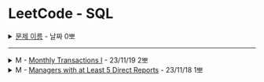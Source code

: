# LeetCode - SQL


<details>
<summary><a href="">문제 이름</a> - 날짜 0뽀</summary>
<div markdown="1">
<ul>
<li><a href="https://leetcode.com/studyplan/top-sql-50/">- [문제 링크]()</a></li>
<li>- 문제 핵심</li>
<li>- 새로 알게된 것</li>
<li>- 궁금한 / 보충이 필요한 부분</li>
<li>- 하고 싶은 말</li>
<li><a href="">- [노션 링크]()</a></li>
</ul>
</div>
</details>

-----


<details>
<summary>M - <a href="1193_MonthlyTransactionsI.sql">Monthly Transactions I</a> - 23/11/19 2뽀</summary>
<div markdown="1">
<ul>
<li><a href="https://leetcode.com/problems/monthly-transactions-i/?envType=study-plan-v2&amp;envId=top-sql-50">문제 링크</a></li>
<li>문제 핵심<ul>
<li>GROUP 후 GROUP BY한 조건이 아닌 다른 컬럼으로 걸러 집계 함수 사용하기<ul>
<li>COUNT, SUM 내에서 거를 수 있지 않을까? (state = &quot;approved&quot;)  → 틀림</li>
<li>무수한 틀림 끝, 결국 그룹 별 approved한 결과를 가진 table과 total을 가진 table을 total 쪽으로 outer join해 합쳐서 결과 출력</li>
</ul>
</li>
</ul>
</li>
<li>새로 알게된 것<ul>
<li>결과가 없는 것과 JOIN해 0으로 출력해 주기 위해서는 있는 쪽으로 OUTER JOIN 후 메인 쿼리에서 IFNULL 처리하기</li>
<li>SUM(IF(state=&#39;approved&#39;,amount,0)) → 다른 컬럼이어도 amount를 반환하면 해당 row에 해당하는 amount고, group 별로 sum에 더해짐.</li>
<li>COUNT 대신 SUM(state = &#39;approved&#39;) 혹은 COUNT(iF(state = &#39;approved&#39;, 1, NULL)) 해도 동일</li>
</ul>
</li>
<li>궁금한 / 보충이 필요한 부분<ul>
<li>SUM(state = &#39;approved&#39;) → true / false 로 1 / 0 반환? -> O </li>
</ul>
</li>
<li>하고 싶은 말<ul>
<li>이게.. medium…? 처음에 IF로 접근한 게 정말 맞았다… 확실히… 배웠다 이제… IF와 집계 함수…</li>
<li>ROW 별로 진행된다는 점 다시 강조..!</li>
</ul>
</li>
<li><a href="https://hannanana.notion.site/Monthly-Transactions-I_1193-1bffb969156e44cd852ff7e53e34778c?pvs=4">노션 링크</a></li>
</ul>
</div>
</details>

<details>
<summary>M - <a href="570_ManagersWithAtLeast5DirectReports.sql">Managers with at Least 5 Direct Reports</a> - 23/11/18 1뽀</summary>
<div markdown="1">
<ul>
<li><a href="https://leetcode.com/problems/managers-with-at-least-5-direct-reports/solutions/4177373/solved-in-5-different-ways-top-2023/?envType=study-plan-v2&envId=top-sql-50">- [문제 링크]()</a></li>
<li>문제 핵심<ul>
<li>해당 테이블 내의 다른 컬럼 참조하기</li>
<li>SUBQUERY로 해당하는 내용 거르고, IN으로 같은 내용 찾기</li>
</ul>
</li>
<li>새로 알게된 것<ul>
<li>SUBQUERY도 가능하지만, SELF JOIN으로도 할 수 있음! </li>
<li><a href="https://hannanana.notion.site/Managers-with-at-Least-5-Direct-Reports_570-bfb1563bca8344828d868f5bcb6bc0ac?pvs=4">노션 링크</a></li>
</ul>
</li>
</ul>
</div>
</details>